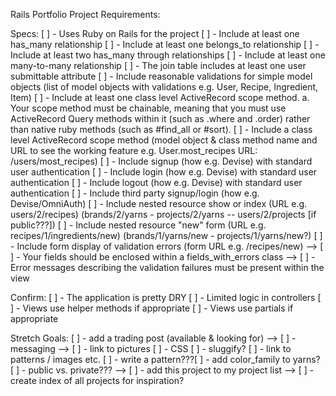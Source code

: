 Rails Portfolio Project Requirements:

Specs:
[ ] - Uses Ruby on Rails for the project
[ ] - Include at least one has_many relationship
[ ] - Include at least one belongs_to relationship
[ ] - Include at least two has_many through relationships
[ ] - Include at least one many-to-many relationship
[ ] - The join table includes at least one user submittable attribute
[ ] - Include reasonable validations for simple model objects (list of model objects with validations e.g. User, Recipe, Ingredient, Item)
[ ] - Include at least one class level ActiveRecord scope method. a. Your scope method must be chainable, meaning that you must use ActiveRecord Query methods within it (such as .where and .order) rather than native ruby methods (such as #find_all or #sort).
[ ] - Include a class level ActiveRecord scope method (model object & class method name and URL to see the working feature e.g. User.most_recipes URL: /users/most_recipes)
[ ] - Include signup (how e.g. Devise) with standard user authentication
[ ] - Include login (how e.g. Devise) with standard user authentication
[ ] - Include logout (how e.g. Devise) with standard user authentication
[ ] - Include third party signup/login (how e.g. Devise/OmniAuth)
[ ] - Include nested resource show or index (URL e.g. users/2/recipes) (brands/2/yarns - projects/2/yarns -- users/2/projects [if public???])
[ ] - Include nested resource "new" form (URL e.g. recipes/1/ingredients/new) (brands/1/yarns/new - projects/1/yarns/new?)
[ ] - Include form display of validation errors (form URL e.g. /recipes/new)
    --> [ ] - Your fields should be enclosed within a fields_with_errors class
    --> [ ] - Error messages describing the validation failures must be present within the view
    
Confirm:
[ ] - The application is pretty DRY
[ ] - Limited logic in controllers
[ ] - Views use helper methods if appropriate
[ ] - Views use partials if appropriate

Stretch Goals:
[ ] - add a trading post (available & looking for)
    --> [ ] - messaging
    --> [ ] - link to pictures
[ ] - CSS
[ ] - sluggify?
[ ] - link to patterns / images etc.
[ ] - write a pattern???[ ] - add color_family to yarns?
[ ] - public vs. private???
    --> [ ] - add this project to my project list
    --> [ ] - create index of all projects for inspiration?
